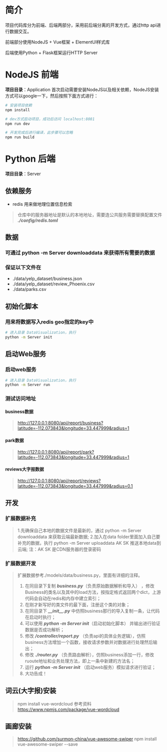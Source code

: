 ﻿# 简介

项目代码库分为前端、后端两部分，采用前后端分离的开发方式，通过http api进行数据交互。

前端部分使用NodeJS + Vue框架 + ElementUI样式库

后端使用Python + Flask框架运行HTTP Server

# NodeJS 前端
**项目目录**：Application
首次启动需要安装NodeJS以及相关依赖，NodeJS安装方式可以google一下，然后按照下面方式进行：

``` bash
# 安装项目依赖
npm install

# dev方式启动项目，成功后访问 localhost:8081
npm run dev

# 开发完成后进行编译，此步骤可以忽略
npm run build
```

# Python 后端
**项目目录**：Server
## 依赖服务
- redis 用来做地理位置信息检索
> 仓库中的服务器地址是默认的本地地址，需要连公共服务需要替换配置文件 ***./config/redis.toml***

## 数据
### 可通过 python -m Server downloaddata 来获得所有需要的数据
### 保证以下文件在
- ./data/yelp_dataset/business.json
- ./data/yelp_dataset/review_Phoenix.csv
- ./data/parks.csv

## 初始化脚本
### 用来将数据写入redis geo指定的key中
``` bash
# 进入目录 DataVisualization，执行
python -m Server init
```

## 启动Web服务
### 启动web服务
``` bash
# 进入目录 DataVisualization，执行
python -m Server run
```

### 测试访问地址
#### business数据
> http://127.0.0.1:8080/api/report/business?latitude=-112.073843&longitude=33.447999&radius=1

#### park数据
> http://127.0.0.1:8080/api/report/park?latitude=-112.073843&longitude=33.447999&radius=1

#### reviews大字报数据
> http://127.0.0.1:8080/api/report/reviews?latitude=-112.073843&longitude=33.447999&radius=0.1

## 开发
### 扩展数据补充
> 1.先确保自己本地的数据文件是最新的，通过 python -m Server downloaddata 来获取云端最新数据;
> 2.加入在data folder里面加入自己要补充的数据，执行 python -m Server uploaddata AK SK 推送本地data到云端;
> 注：AK SK 是CDN服务器的登录密码
### 扩展数据开发
> 扩展数据参考./models/data/business.py，里面有详细的注释。
> 1. 在同目录下复制 ***business.py***（负责原始数据解析和导入） ，修改Business的类名以及其中的load方法，按指定格式返回两个dict，上游代码会自动在redis和内存中建立索引；
> 2. 在刚才新写好的类文件的最下面，注册这个类的对象；
> 3. 在同目录下 ***\_\_init\_\_.py*** 中仿照business那行的导入复制一条，让代码在启动时执行；
> 4. 可以使用 ***python -m Server init***（启动初始化脚本） 并输出进行验证数据是否成功解析；
> 5. 修改 ***/controller/report.py*** （负责api的具体业务逻辑），仿照business方法增加一个函数，接收请求参数并对数据进行处理然后输出；
> 6. 修改 ***./router.py*** （负责路由解析），仿照business添加一行，修改ruoute地址和业务处理方法，即上一条中新建的方法名；
> 7. 运行 ***python -m Server init*** （启动web服务）模拟请求进行验证；
> 8. 大功告成！

## 词云(大字报)安装
> npm install vue-wordcloud
> 参考资料 https://www.npmjs.com/package/vue-wordcloud
>
## 画廊安装
>https://github.com/surmon-china/vue-awesome-swiper
>npm install vue-awesome-swiper --save

